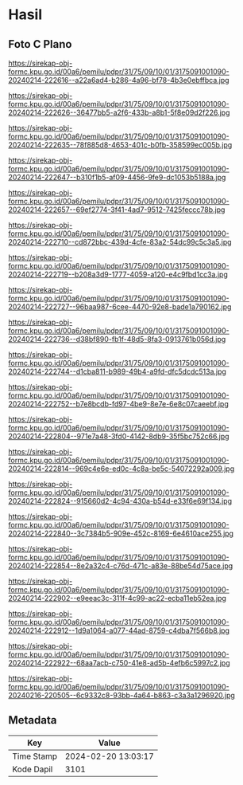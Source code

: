 # Hasil

## Foto C Plano

https://sirekap-obj-formc.kpu.go.id/00a6/pemilu/pdpr/31/75/09/10/01/3175091001090-20240214-222616--a22a6ad4-b286-4a96-bf78-4b3e0ebffbca.jpg

https://sirekap-obj-formc.kpu.go.id/00a6/pemilu/pdpr/31/75/09/10/01/3175091001090-20240214-222626--36477bb5-a2f6-433b-a8b1-5f8e09d2f226.jpg

https://sirekap-obj-formc.kpu.go.id/00a6/pemilu/pdpr/31/75/09/10/01/3175091001090-20240214-222635--78f885d8-4653-401c-b0fb-358599ec005b.jpg

https://sirekap-obj-formc.kpu.go.id/00a6/pemilu/pdpr/31/75/09/10/01/3175091001090-20240214-222647--b310f1b5-af09-4456-9fe9-dc1053b5188a.jpg

https://sirekap-obj-formc.kpu.go.id/00a6/pemilu/pdpr/31/75/09/10/01/3175091001090-20240214-222657--69ef2774-3f41-4ad7-9512-7425feccc78b.jpg

https://sirekap-obj-formc.kpu.go.id/00a6/pemilu/pdpr/31/75/09/10/01/3175091001090-20240214-222710--cd872bbc-439d-4cfe-83a2-54dc99c5c3a5.jpg

https://sirekap-obj-formc.kpu.go.id/00a6/pemilu/pdpr/31/75/09/10/01/3175091001090-20240214-222719--b208a3d9-1777-4059-a120-e4c9fbd1cc3a.jpg

https://sirekap-obj-formc.kpu.go.id/00a6/pemilu/pdpr/31/75/09/10/01/3175091001090-20240214-222727--96baa987-6cee-4470-92e8-bade1a790162.jpg

https://sirekap-obj-formc.kpu.go.id/00a6/pemilu/pdpr/31/75/09/10/01/3175091001090-20240214-222736--d38bf890-fb1f-48d5-8fa3-0913761b056d.jpg

https://sirekap-obj-formc.kpu.go.id/00a6/pemilu/pdpr/31/75/09/10/01/3175091001090-20240214-222744--d1cba811-b989-49b4-a9fd-dfc5dcdc513a.jpg

https://sirekap-obj-formc.kpu.go.id/00a6/pemilu/pdpr/31/75/09/10/01/3175091001090-20240214-222752--b7e8bcdb-fd97-4be9-8e7e-6e8c07caeebf.jpg

https://sirekap-obj-formc.kpu.go.id/00a6/pemilu/pdpr/31/75/09/10/01/3175091001090-20240214-222804--971e7a48-3fd0-4142-8db9-35f5bc752c66.jpg

https://sirekap-obj-formc.kpu.go.id/00a6/pemilu/pdpr/31/75/09/10/01/3175091001090-20240214-222814--969c4e6e-ed0c-4c8a-be5c-54072292a009.jpg

https://sirekap-obj-formc.kpu.go.id/00a6/pemilu/pdpr/31/75/09/10/01/3175091001090-20240214-222824--915660d2-4c94-430a-b54d-e33f6e69f134.jpg

https://sirekap-obj-formc.kpu.go.id/00a6/pemilu/pdpr/31/75/09/10/01/3175091001090-20240214-222840--3c7384b5-909e-452c-8169-6e4610ace255.jpg

https://sirekap-obj-formc.kpu.go.id/00a6/pemilu/pdpr/31/75/09/10/01/3175091001090-20240214-222854--8e2a32c4-c76d-471c-a83e-88be54d75ace.jpg

https://sirekap-obj-formc.kpu.go.id/00a6/pemilu/pdpr/31/75/09/10/01/3175091001090-20240214-222902--e9eeac3c-311f-4c99-ac22-ecba11eb52ea.jpg

https://sirekap-obj-formc.kpu.go.id/00a6/pemilu/pdpr/31/75/09/10/01/3175091001090-20240214-222912--1d9a1064-a077-44ad-8759-c4dba7f566b8.jpg

https://sirekap-obj-formc.kpu.go.id/00a6/pemilu/pdpr/31/75/09/10/01/3175091001090-20240214-222922--68aa7acb-c750-41e8-ad5b-4efb6c5997c2.jpg

https://sirekap-obj-formc.kpu.go.id/00a6/pemilu/pdpr/31/75/09/10/01/3175091001090-20240216-220505--6c9332c8-93bb-4a64-b863-c3a3a1296920.jpg


## Metadata

| Key        | Value               |
| ---------- | ------------------- |
| Time Stamp | 2024-02-20 13:03:17 |
| Kode Dapil | 3101                |



